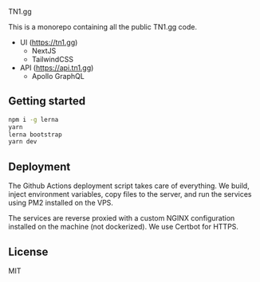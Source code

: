 TN1.gg

This is a monorepo containing all the public TN1.gg code.

- UI (https://tn1.gg)
  - NextJS
  - TailwindCSS
- API (https://api.tn1.gg)
  - Apollo GraphQL

## Getting started

```bash
npm i -g lerna
yarn
lerna bootstrap
yarn dev
```

## Deployment

The Github Actions deployment script takes care of everything. We build, inject environment variables, copy files to the server, and run the services using PM2 installed on the VPS.

The services are reverse proxied with a custom NGINX configuration installed on the machine (not dockerized). We use Certbot for HTTPS.

## License

MIT
